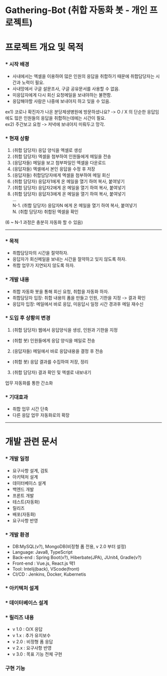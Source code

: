 # Gathering-Bot (취합 자동화 봇 - 개인 프로젝트)


# 프로젝트 개요 및 목적

### * 시작 배경
 - 사내에서는 엑셀을 이용하여 많은 인원의 응답을 취합하기 때문에 취합담당자는 시간과 노력이 필요.    
 - 사내망에서 구글 설문조사, 구글 공유문서를 사용할 수 없음.  
 - 미응답자에게 다시 회신 요청메일을 보내야하는 불편함.
 - 응답해야할 사람은 나중에 보내야지 하고 잊을 수 있음.
 
 
  ex1) 코로나 확진자가 나온 분당제생병원에 방문하셨나요? -> O / X 의 단순한 응답임에도 많은 인원들의 응답을 취합하는데에는 시간이 필요.  
  ex2) 주간보고 요청 -> 저녁에 보내야지 미뤄두고 망각.
  
  
### * 현재 상황 
   1. (취합 담당자) 응답 양식을 엑셀로 생성  
   2. (취합 담당자) 엑셀을 첨부하여 인원들에게 메일을 전송  
   3. (응답자들) 메일을 보고 첨부파일인 엑셀을 다운로드  
   4. (응답자들) 엑셀에서 본인 응답을 수정 후 저장  
   5. (응답자들) 취합담당자에게 엑셀을 첨부하여 메일 회신  
   6. (취합 담당자) 응답자1에게 온 메일을 열기 하여 복사, 붙여넣기  
   7. (취합 담당자) 응답자2에게 온 메일을 열기 하여 복사, 붙여넣기  
   8. (취합 담당자) 응답자3에게 온 메일을 열기 하여 복사, 붙여넣기  
                         ...  
N-1. (취합 담당자) 응답자N 에게 온 메일을 열기 하여 복사, 붙여넣기  
N. (취합 담당자) 취합된 엑셀을 확인
    
  (6 ~ N-1 과정은 충분히 자동화 할 수 있음)
  
---

### * 목적
 - 취합담당자의 시간을 절약하자.
 - 응답자가 회신메일을 보내는 시간을 절약하고 잊지 않도록 하자.
 - 취합 업무가 지연되지 않도록 하자.

### * 개발 내용
 - 취합 자동화 봇을 통해 회신 요청, 취합을 자동화 하자.
 - 취합담당자 입장: 취합 내용의 폼을 만들고 인원, 기한을 지정 -> 결과 확인
 - 응답자 입장: 메일에서 바로 응답, 미응답시 일정 시간 경과후 메일 재수신

### * 도입 후 상황의 변경
 1. (취합 담당자) 웹에서 응답양식을 생성, 인원과 기한을 지정
 -  (취합 봇) 인원들에게 응답 양식을 메일로 전송
 2. (응답자들) 메일에서 바로 응답내용을 결정 후 전송
 -  (취합 봇) 응답 결과를 수집하여 저장, 정리
 3. (취합 담당자) 결과 확인 및 엑셀로 내보내기
 
 업무 자동화를 통한 간소화

### * 기대효과
- 취합 업무 시간 단축
- 다른 응답 업무 자동화로의 확장

---

# 개발 관련 문서

### * 개발 일정
 - 요구사항 설계, 검토
 - 아키텍처 설계
 - 데이터베이스 설계
 - 백엔드 개발
 - 프론트 개발
 - 테스트(자동화)
 - 릴리즈
 - 배포(자동화)
 - 요구사항 반영

### * 개발 환경
 - DB:MySQL(v?), MongoDB(비정형 폼 전용, v 2.0 부터 설정)
 - Language: Java8, TypeScript
 - Back-end : Spring Boot(v?), Hiberbate(JPA), JUnit4, Gradle(v?)
 - Front-end : Vue.js, React.js 택1
 - Tool: Intelij(back), VScode(front)
 - CI/CD : Jenkins, Docker, Kubernetis

### * 아키텍처 설계

### * 데이터베이스 설계

### * 릴리즈 내용
 - v 1.0 : O/X 응답
 - v 1.x : 추가 유지보수
 - v 2.0 : 비정형 폼 응답
 - v 2.x : 요구사항 반영
 - v 3.0 : 목표 기능 전체 구현
 
 ### 구현 기능


